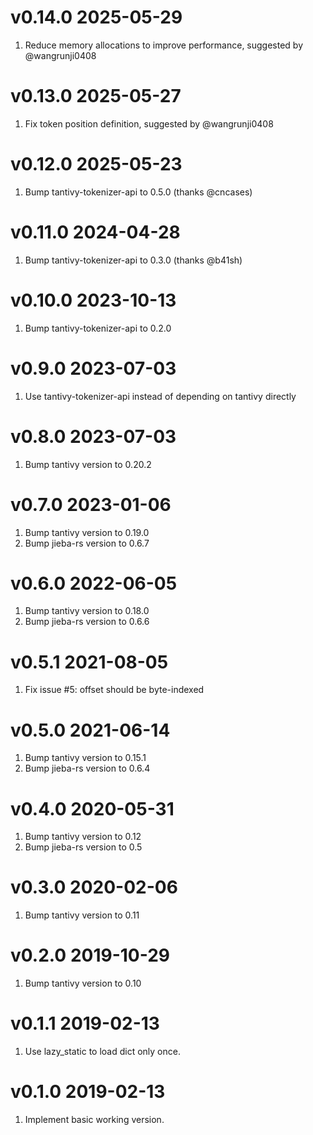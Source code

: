 v0.14.0 2025-05-29
==========================

1. Reduce memory allocations to improve performance, suggested by @wangrunji0408

v0.13.0 2025-05-27
==========================

1. Fix token position definition, suggested by @wangrunji0408

v0.12.0 2025-05-23
==========================

1. Bump tantivy-tokenizer-api to 0.5.0 (thanks @cncases)

v0.11.0 2024-04-28
==========================

1. Bump tantivy-tokenizer-api to 0.3.0 (thanks @b41sh)

v0.10.0 2023-10-13
==========================

1. Bump tantivy-tokenizer-api to 0.2.0

v0.9.0 2023-07-03
==========================

1. Use tantivy-tokenizer-api instead of depending on tantivy directly

v0.8.0 2023-07-03
==========================

1. Bump tantivy version to 0.20.2

v0.7.0 2023-01-06
==========================

1. Bump tantivy version to 0.19.0
2. Bump jieba-rs version to 0.6.7

v0.6.0 2022-06-05
==========================

1. Bump tantivy version to 0.18.0
2. Bump jieba-rs version to 0.6.6

v0.5.1 2021-08-05
==========================

1. Fix issue #5: offset should be byte-indexed


v0.5.0 2021-06-14
==========================

1. Bump tantivy version to 0.15.1
2. Bump jieba-rs version to 0.6.4

v0.4.0 2020-05-31
==========================

1. Bump tantivy version to 0.12
2. Bump jieba-rs version to 0.5

v0.3.0 2020-02-06
==========================

1. Bump tantivy version to 0.11

v0.2.0 2019-10-29
==========================

1. Bump tantivy version to 0.10

v0.1.1 2019-02-13
==========================

1. Use lazy_static to load dict only once.

v0.1.0 2019-02-13
==========================

1. Implement basic working version.
